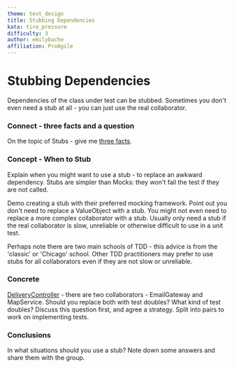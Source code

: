 ```yaml
---
theme: test_design
title: Stubbing Dependencies
kata: tire_pressure
difficulty: 3
author: emilybache
affiliation: ProAgile
---
```


# Stubbing Dependencies
Dependencies of the class under test can be stubbed. Sometimes you don't even need a stub at all - you can just use the real collaborator.

### Connect - three facts and a question
On the topic of Stubs - give me [three facts](/activities/connect/three_facts.html).

### Concept - When to Stub
Explain when you might want to use a stub - to replace an awkward dependency. Stubs are simpler than Mocks: they won't fail the test if they are not called. 

Demo creating a stub with their preferred mocking framework. Point out you don't need to replace a ValueObject with a stub. You might not even need to replace a more complex collaborator with a stub. Usually only need a stub if the real collaborator is slow, unreliable or otherwise difficult to use in a unit test.

Perhaps note there are two main schools of TDD - this advice is from the 'classic' or 'Chicago' school. Other TDD practitioners may prefer to use stubs for all collaborators even if they are not slow or unreliable.

### Concrete 
[DeliveryController](https://github.com/emilybache/DeliveryController-Refactoring-Kata) - there are two collaborators - EmailGateway and MapService. Should you replace both with test doubles? What kind of test doubles? Discuss this question first, and agree a strategy. Split into pairs to work on implementing tests.

### Conclusions
In what situations should you use a stub? Note down some answers and share them with the group.

